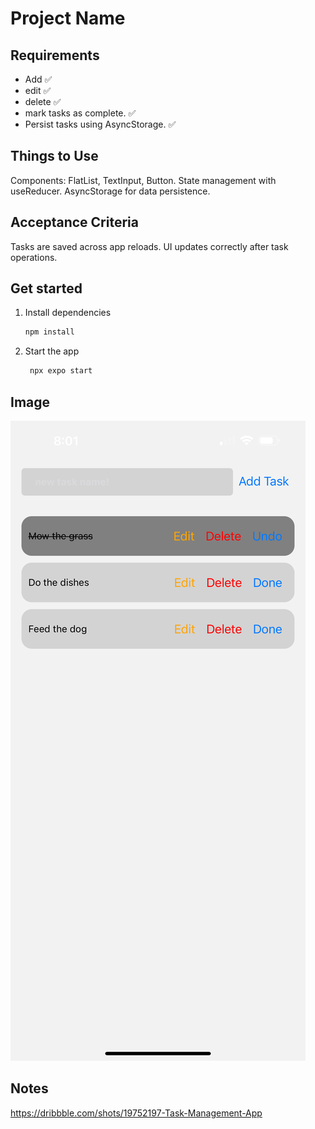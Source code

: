 # Project Name

## Requirements
- Add ✅
- edit ✅
- delete ✅
- mark tasks as complete. ✅
- Persist tasks using AsyncStorage. ✅

## Things to Use
Components: FlatList, TextInput, Button.
State management with useReducer.
AsyncStorage for data persistence.

## Acceptance Criteria
Tasks are saved across app reloads.
UI updates correctly after task operations.

## Get started

1. Install dependencies

   ```bash
   npm install
   ```

2. Start the app

   ```bash
    npx expo start
   ```

## Image

![image](./assets/image.png)

## Notes

https://dribbble.com/shots/19752197-Task-Management-App
